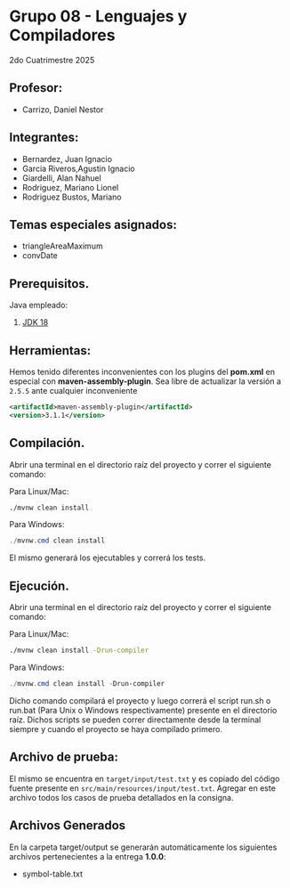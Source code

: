 # Grupo 08 - Lenguajes y Compiladores 

2do Cuatrimestre 2025
## Profesor:
* Carrizo, Daniel Nestor

## Integrantes:
* Bernardez, Juan Ignacio
* Garcia Riveros,Agustin Ignacio
* Giardelli, Alan Nahuel
* Rodriguez, Mariano Lionel
* Rodriguez Bustos, Mariano 

## Temas especiales asignados:
* triangleAreaMaximum 
* convDate

## Prerequisitos.

Java empleado:
1.  [JDK 18](https://www.oracle.com/java/technologies/javase/jdk18-archive-downloads.html)

## Herramientas:
Hemos tenido diferentes inconvenientes con los plugins del **pom.xml**
en especial con **maven-assembly-plugin**.
Sea libre de actualizar la versión a `2.5.5` ante cualquier inconveniente

```xml
<artifactId>maven-assembly-plugin</artifactId>
<version>3.1.1</version>
```

## Compilación.

Abrir una terminal en el directorio raíz del proyecto y correr el siguiente comando:

Para Linux/Mac:
```bash
./mvnw clean install
```

Para Windows:
```powershell
./mvnw.cmd clean install
```

El mismo generará los ejecutables y correrá los tests.

## Ejecución.

Abrir una terminal en el directorio raíz del proyecto y correr el siguiente comando:

Para Linux/Mac:
```bash
./mvnw clean install -Drun-compiler
```

Para Windows:
```powershell
./mvnw.cmd clean install -Drun-compiler
```

Dicho comando compilará el proyecto y luego correrá el script run.sh o run.bat (Para Unix o Windows respectivamente) presente en el directorio raíz.
Dichos scripts se pueden correr directamente desde la terminal siempre y cuando el proyecto se haya compilado primero.

## Archivo de prueba:

El mismo se encuentra en `target/input/test.txt` y es copiado del código fuente presente en `src/main/resources/input/test.txt`.
Agregar en este archivo todos los casos de prueba detallados en la consigna.

## Archivos Generados

En la carpeta target/output se generarán automáticamente los siguientes archivos pertenecientes a la entrega **1.0.0**:

- symbol-table.txt

